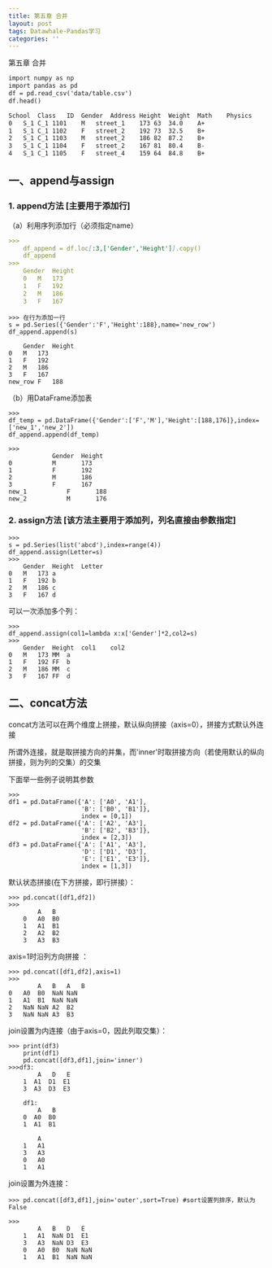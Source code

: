 ```yaml
---
title: 第五章 合并
layout: post
tags: Datawhale-Pandas学习
categories: ''
---
```

第五章 合并
```markdown
import numpy as np
import pandas as pd
df = pd.read_csv('data/table.csv')
df.head()

School	Class	ID	Gender	Address	Height	Weight	Math	Physics
0	S_1	C_1	1101	M	street_1	173	63	34.0	A+
1	S_1	C_1	1102	F	street_2	192	73	32.5	B+
2	S_1	C_1	1103	M	street_2	186	82	87.2	B+
3	S_1	C_1	1104	F	street_2	167	81	80.4	B-
4	S_1	C_1	1105	F	street_4	159	64	84.8	B+
```

## 一、append与assign

### 1. append方法 [主要用于添加行]

（a）利用序列添加行（必须指定name）

````markdown
>>>
    df_append = df.loc[:3,['Gender','Height']].copy()
    df_append
>>>
    Gender	Height
    0	M	173
    1	F	192
    2	M	186
    3	F	167
````
    >>> 在行为添加一行
    s = pd.Series({'Gender':'F','Height':188},name='new_row')
    df_append.append(s)
    
        Gender	Height
    0	M	173
    1	F	192
    2	M	186
    3	F	167
    new_row	F	188
    
（b）用DataFrame添加表
    
    >>>
    df_temp = pd.DataFrame({'Gender':['F','M'],'Height':[188,176]},index=['new_1','new_2'])
    df_append.append(df_temp)
    
    >>>
                Gender	Height
    0	        M	    173
    1	        F	    192
    2	        M	    186
    3	        F	    167
    new_1	        F	    188
    new_2	        M	    176
    
### 2. assign方法 [该方法主要用于添加列，列名直接由参数指定]
    
    >>>
    s = pd.Series(list('abcd'),index=range(4))
    df_append.assign(Letter=s)     
    >>>
    	Gender	Height	Letter
    0	M	173	a
    1	F	192	b
    2	M	186	c
    3	F	167	d
    
 可以一次添加多个列：
 
    >>>
    df_append.assign(col1=lambda x:x['Gender']*2,col2=s)
    >>>
        Gender	Height	col1	col2
    0	M	173	MM	a
    1	F	192	FF	b
    2	M	186	MM	c
    3	F	167	FF	d

## 二、concat方法

concat方法可以在两个维度上拼接，默认纵向拼接（axis=0），拼接方式默认外连接

所谓外连接，就是取拼接方向的并集，而'inner'时取拼接方向（若使用默认的纵向拼接，则为列的交集）的交集

下面举一些例子说明其参数   
    
    >>>
    df1 = pd.DataFrame({'A': ['A0', 'A1'],
                        'B': ['B0', 'B1']},
                        index = [0,1])
    df2 = pd.DataFrame({'A': ['A2', 'A3'],
                        'B': ['B2', 'B3']},
                        index = [2,3])
    df3 = pd.DataFrame({'A': ['A1', 'A3'],
                        'D': ['D1', 'D3'],
                        'E': ['E1', 'E3']},
                        index = [1,3])
默认状态拼接(在下方拼接，即行拼接）：
    
    >>> pd.concat([df1,df2])
    >>>
            A	B
        0	A0	B0
        1	A1	B1
        2	A2	B2
        3	A3	B3

axis=1时沿列方向拼接 ：

    >>> pd.concat([df1,df2],axis=1)   
    >>>
            A	B	A	B
    0	A0	B0	NaN	NaN
    1	A1	B1	NaN	NaN
    2	NaN	NaN	A2	B2
    3	NaN	NaN	A3	B3
    
join设置为内连接（由于axis=0，因此列取交集）：

    >>> print(df3)
        print(df1)
        pd.concat([df3,df1],join='inner')
    >>>df3:
            A   D   E
        1  A1  D1  E1
        3  A3  D3  E3
        
        df1:
            A   B
        0  A0  B0
        1  A1  B1
        
            A
        1	A1
        3	A3
        0	A0
        1	A1
    
join设置为外连接：

    >>> pd.concat([df3,df1],join='outer',sort=True) #sort设置列排序，默认为False
    
    >>> 
            A	B	D	E
        1	A1	NaN	D1	E1
        3	A3	NaN	D3	E3
        0	A0	B0	NaN	NaN
        1	A1	B1	NaN	NaN
    